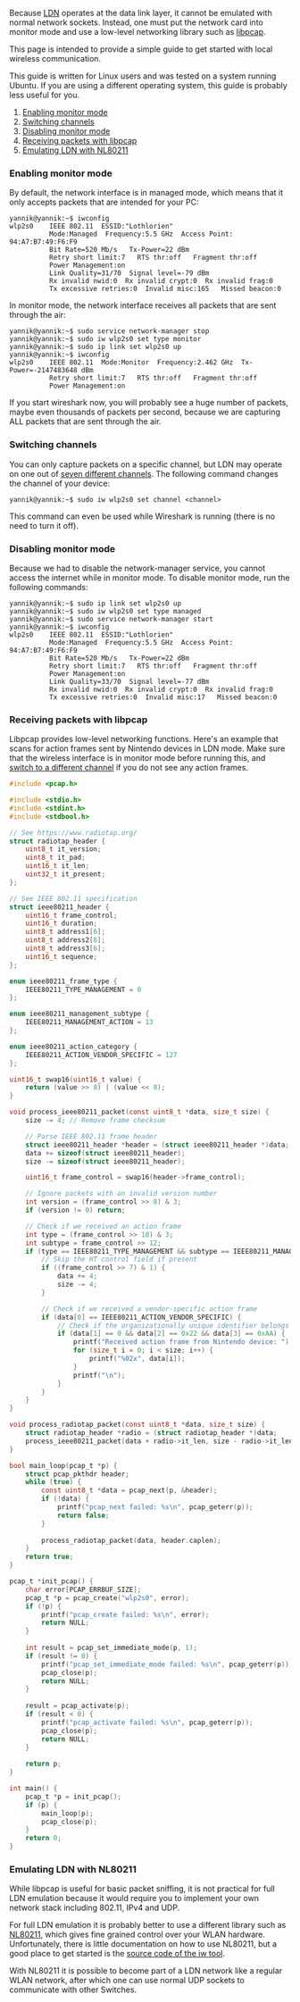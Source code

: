 Because [LDN](LDN-Protocol) operates at the data link layer, it cannot be emulated with normal network sockets. Instead, one must put the network card into monitor mode and use a low-level networking library such as [libpcap](https://www.tcpdump.org/).

This page is intended to provide a simple guide to get started with local wireless communication.

This guide is written for Linux users and was tested on a system running Ubuntu. If you are using a different operating system, this guide is probably less useful for you.

1. [Enabling monitor mode](#enabling-monitor-mode)
2. [Switching channels](#switching-channels)
3. [Disabling monitor mode](#disabling-monitor-mode)
4. [Receiving packets with libpcap](#receiving-packets-with-libpcap)
5. [Emulating LDN with NL80211](#emulating-ldn-with-nl80211)

### Enabling monitor mode
By default, the network interface is in managed mode, which means that it only accepts packets that are intended for your PC:

```console
yannik@yannik:~$ iwconfig
wlp2s0    IEEE 802.11  ESSID:"Lothlorien"  
          Mode:Managed  Frequency:5.5 GHz  Access Point: 94:A7:B7:49:F6:F9   
          Bit Rate=520 Mb/s   Tx-Power=22 dBm   
          Retry short limit:7   RTS thr:off   Fragment thr:off
          Power Management:on
          Link Quality=31/70  Signal level=-79 dBm  
          Rx invalid nwid:0  Rx invalid crypt:0  Rx invalid frag:0
          Tx excessive retries:0  Invalid misc:165   Missed beacon:0
```

In monitor mode, the network interface receives all packets that are sent through the air:

```console
yannik@yannik:~$ sudo service network-manager stop
yannik@yannik:~$ sudo iw wlp2s0 set type monitor
yannik@yannik:~$ sudo ip link set wlp2s0 up
yannik@yannik:~$ iwconfig
wlp2s0    IEEE 802.11  Mode:Monitor  Frequency:2.462 GHz  Tx-Power=-2147483648 dBm   
          Retry short limit:7   RTS thr:off   Fragment thr:off
          Power Management:on
```

If you start wireshark now, you will probably see a huge number of packets, maybe even thousands of packets per second, because we are capturing ALL packets that are sent through the air.

### Switching channels
You can only capture packets on a specific channel, but LDN may operate on one out of [seven different channels](LDN-Protocol#wlan-channels). The following command changes the channel of your device:

```console
yannik@yannik:~$ sudo iw wlp2s0 set channel <channel>
```

This command can even be used while Wireshark is running (there is no need to turn it off).

### Disabling monitor mode
Because we had to disable the network-manager service, you cannot access the internet while in monitor mode. To disable monitor mode, run the following commands:

```console
yannik@yannik:~$ sudo ip link set wlp2s0 up
yannik@yannik:~$ sudo iw wlp2s0 set type managed
yannik@yannik:~$ sudo service network-manager start
yannik@yannik:~$ iwconfig
wlp2s0    IEEE 802.11  ESSID:"Lothlorien"  
          Mode:Managed  Frequency:5.5 GHz  Access Point: 94:A7:B7:49:F6:F9   
          Bit Rate=520 Mb/s   Tx-Power=22 dBm   
          Retry short limit:7   RTS thr:off   Fragment thr:off
          Power Management:on
          Link Quality=33/70  Signal level=-77 dBm  
          Rx invalid nwid:0  Rx invalid crypt:0  Rx invalid frag:0
          Tx excessive retries:0  Invalid misc:17   Missed beacon:0
```

### Receiving packets with libpcap
Libpcap provides low-level networking functions. Here's an example that scans for action frames sent by Nintendo devices in LDN mode. Make sure that the wireless interface is in monitor mode before running this, and [switch to a different channel](#switching-channels) if you do not see any action frames.

```c
#include <pcap.h>

#include <stdio.h>
#include <stdint.h>
#include <stdbool.h>

// See https://www.radiotap.org/
struct radiotap_header {
    uint8_t it_version;
    uint8_t it_pad;
    uint16_t it_len;
    uint32_t it_present;
};

// See IEEE 802.11 specification
struct ieee80211_header {
    uint16_t frame_control;
    uint16_t duration;
    uint8_t address1[6];
    uint8_t address2[6];
    uint8_t address3[6];
    uint16_t sequence;
};

enum ieee80211_frame_type {
    IEEE80211_TYPE_MANAGEMENT = 0
};

enum ieee80211_management_subtype {
    IEEE80211_MANAGEMENT_ACTION = 13
};

enum ieee80211_action_category {
    IEEE80211_ACTION_VENDOR_SPECIFIC = 127
};

uint16_t swap16(uint16_t value) {
    return (value >> 8) | (value << 8);
}

void process_ieee80211_packet(const uint8_t *data, size_t size) {
    size -= 4; // Remove frame checksum

    // Parse IEEE 802.11 frame header
    struct ieee80211_header *header = (struct ieee80211_header *)data;
    data += sizeof(struct ieee80211_header);
    size -= sizeof(struct ieee80211_header);

    uint16_t frame_control = swap16(header->frame_control);

    // Ignore packets with an invalid version number
    int version = (frame_control >> 8) & 3;
    if (version != 0) return;

    // Check if we received an action frame
    int type = (frame_control >> 10) & 3;
    int subtype = frame_control >> 12;
    if (type == IEEE80211_TYPE_MANAGEMENT && subtype == IEEE80211_MANAGEMENT_ACTION) {
        // Skip the HT control field if present
        if ((frame_control >> 7) & 1) {
            data += 4;
            size -= 4;
        }

        // Check if we received a vendor-specific action frame
        if (data[0] == IEEE80211_ACTION_VENDOR_SPECIFIC) {
            // Check if the organizationally unique identifier belongs to Nintendo
            if (data[1] == 0 && data[2] == 0x22 && data[3] == 0xAA) {
                printf("Received action frame from Nintendo device: ");
                for (size_t i = 0; i < size; i++) {
                    printf("%02x", data[i]);
                }
                printf("\n");
            }
        }
    }
}

void process_radiotap_packet(const uint8_t *data, size_t size) {
    struct radiotap_header *radio = (struct radiotap_header *)data;
    process_ieee80211_packet(data + radio->it_len, size - radio->it_len);
}

bool main_loop(pcap_t *p) {
    struct pcap_pkthdr header;
    while (true) {
        const uint8_t *data = pcap_next(p, &header);
        if (!data) {
            printf("pcap_next failed: %s\n", pcap_geterr(p));
            return false;
        }
        
        process_radiotap_packet(data, header.caplen);
    }
    return true;
}

pcap_t *init_pcap() {
    char error[PCAP_ERRBUF_SIZE];
    pcap_t *p = pcap_create("wlp2s0", error);
    if (!p) {
        printf("pcap_create failed: %s\n", error);
        return NULL;
    }
    
    int result = pcap_set_immediate_mode(p, 1);
    if (result != 0) {
        printf("pcap_set_immediate_mode failed: %s\n", pcap_geterr(p));
        pcap_close(p);
        return NULL;
    }
    
    result = pcap_activate(p);
    if (result < 0) {
        printf("pcap_activate failed: %s\n", pcap_geterr(p));
        pcap_close(p);
        return NULL;
    }
    
    return p;
}

int main() {
    pcap_t *p = init_pcap();
    if (p) {
        main_loop(p);
        pcap_close(p);
    }
    return 0;
}
```

### Emulating LDN with NL80211
While libpcap is useful for basic packet sniffing, it is not practical for full LDN emulation because it would require you to implement your own network stack including 802.11, IPv4 and UDP.

For full LDN emulation it is probably better to use a different library such as [NL80211](https://wireless.wiki.kernel.org/en/developers/documentation/nl80211), which gives fine grained control over your WLAN hardware. Unfortunately, there is little documentation on how to use NL80211, but a good place to get started is the [source code of the iw tool](https://git.kernel.org/pub/scm/linux/kernel/git/jberg/iw.git).

With NL80211 it is possible to become part of a LDN network like a regular WLAN network, after which one can use normal UDP sockets to communicate with other Switches.